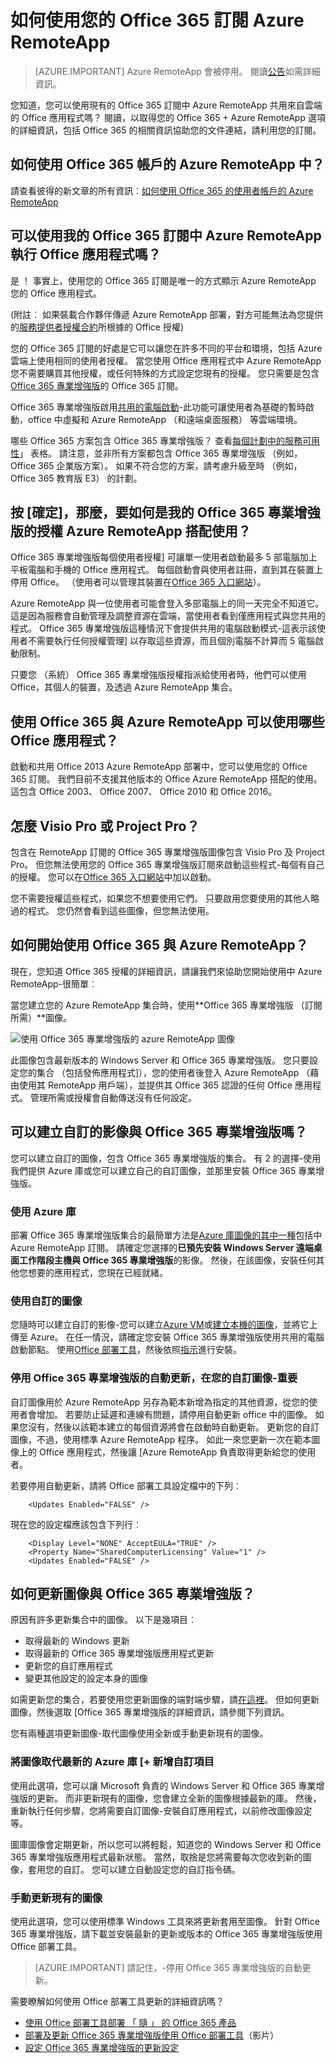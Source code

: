 
<properties 
    pageTitle="如何使用您的 Office 365 訂閱 Azure RemoteApp |Microsoft Azure"
    description="瞭解如何使用您的 Office 365 訂閱中 Azure RemoteApp 共用 Office 應用程式。"
    services="remoteapp"
    documentationCenter="" 
    authors="piotrci" 
    manager="mbaldwin" />

<tags 
    ms.service="remoteapp" 
    ms.workload="compute" 
    ms.tgt_pltfrm="na" 
    ms.devlang="na" 
    ms.topic="article" 
    ms.date="08/15/2016" 
    ms.author="elizapo" />



# <a name="how-to-use-your-office-365-subscription-with-azure-remoteapp"></a>如何使用您的 Office 365 訂閱 Azure RemoteApp

> [AZURE.IMPORTANT]
> Azure RemoteApp 會被停用。 閱讀[公告](https://go.microsoft.com/fwlink/?linkid=821148)如需詳細資訊。

您知道，您可以使用現有的 Office 365 訂閱中 Azure RemoteApp 共用來自雲端的 Office 應用程式嗎？ 閱讀，以取得您的 Office 365 + Azure RemoteApp 選項的詳細資訊，包括 Office 365 的相關資訊協助您的文件連結，請利用您的訂閱。

## <a name="how-do-i-use-office-365-accounts-for-azure-remoteapp"></a>如何使用 Office 365 帳戶的 Azure RemoteApp 中？
請查看彼得的新文章的所有資訊︰[如何使用 Office 365 的使用者帳戶的 Azure RemoteApp](remoteapp-o365user.md)

## <a name="can-i-use-my-office-365-subscription-to-run-office-applications-in-azure-remoteapp"></a>可以使用我的 Office 365 訂閱中 Azure RemoteApp 執行 Office 應用程式嗎？

是 ！ 事實上，使用您的 Office 365 訂閱是唯一的方式顯示 Azure RemoteApp 您的 Office 應用程式。

(附註︰ 如果裝載合作夥伴傳遞 Azure RemoteApp 部署，對方可能無法為您提供的[服務提供者授權合約](http://www.microsoft.com/en-us/Licensing/licensing-programs/spla-program.aspx)所根據的 Office 授權)


您的 Office 365 訂閱的好處是它可以讓您在許多不同的平台和環境，包括 Azure 雲端上使用相同的使用者授權。 當您使用 Office 應用程式中 Azure RemoteApp 您不需要購買其他授權，或任何特殊的方式設定您現有的授權。 您只需要是包含[Office 365 專業增強版](https://technet.microsoft.com/library/Gg702619.aspx)的 Office 365 訂閱。

Office 365 專業增強版啟用[共用的電腦啟動](https://technet.microsoft.com/library/Dn782860.aspx)-此功能可讓使用者為基礎的暫時啟動，office 中虛擬和 Azure RemoteApp （和遠端桌面服務） 等雲端環境。

哪些 Office 365 方案包含 Office 365 專業增強版？ 查看[每個計劃中的服務可用性](https://technet.microsoft.com/library/office-365-plan-options.aspx)」 表格。 請注意，並非所有方案都包含 Office 365 專業增強版 （例如，Office 365 企業版方案）。 如果不符合您的方案，請考慮升級至時 （例如，Office 365 教育版 E3） 的計劃。

## <a name="ok-so-how-are-my-office-365-proplus-licenses-used-with-azure-remoteapp"></a>按 [確定]，那麼，要如何是我的 Office 365 專業增強版的授權 Azure RemoteApp 搭配使用？

Office 365 專業增強版每個使用者授權] 可讓單一使用者啟動最多 5 部電腦加上平板電腦和手機的 Office 應用程式。 每個啟動會與使用者註冊，直到其在裝置上停用 Office。 （使用者可以管理其裝置在[Office 365 入口網站](https://portal.office365.com/)）。

Azure RemoteApp 與一位使用者可能會登入多部電腦上的同一天完全不知道它。 這是因為服務會自動管理及調整資源在雲端，當使用者看到僅應用程式與您共用的程式。 Office 365 專業增強版這種情況下會提供共用的電腦啟動模式-這表示該使用者不需要執行任何授權管理] 以存取這些資源，而且個別電腦不計算而 5 電腦啟動限制。

只要您 （系統） Office 365 專業增強版授權指派給使用者時，他們可以使用 Office，其個人的裝置，及透過 Azure RemoteApp 集合。

## <a name="which-office-applications-can-i-use-with-office-365-and-azure-remoteapp"></a>使用 Office 365 與 Azure RemoteApp 可以使用哪些 Office 應用程式？

啟動和共用 Office 2013 Azure RemoteApp 部署中，您可以使用您的 Office 365 訂閱。 我們目前不支援其他版本的 Office Azure RemoteApp 搭配的使用。 這包含 Office 2003、 Office 2007、 Office 2010 和 Office 2016。

## <a name="what-about-visio-pro-or-project-pro"></a>怎麼 Visio Pro 或 Project Pro？

包含在 RemoteApp 訂閱的 Office 365 專業增強版圖像包含 Visio Pro 及 Project Pro。 但您無法使用您的 Office 365 專業增強版訂閱來啟動這些程式-每個有自己的授權。 您可以在[Office 365 入口網站](https://portal.office365.com/)中加以啟動。 

您不需要授權這些程式，如果您不想要使用它們。 只要啟用您要使用的其他人略過的程式。 您仍然會看到這些圖像，但您無法使用。 

## <a name="how-do-i-get-started-with-office-365-and-azure-remoteapp"></a>如何開始使用 Office 365 與 Azure RemoteApp？

現在，您知道 Office 365 授權的詳細資訊，請讓我們來協助您開始使用中 Azure RemoteApp-很簡單︰

當您建立您的 Azure RemoteApp 集合時，使用**Office 365 專業增強版 （訂閱所需）**圖像。

![使用 Office 365 專業增強版的 azure RemoteApp 圖像](./media/remoteapp-officesubscription/remoteapp-officeimage.png)


此圖像包含最新版本的 Windows Server 和 Office 365 專業增強版。 您只要設定您的集合 （包括發佈應用程式]），您的使用者後登入 Azure RemoteApp （藉由使用其 RemoteApp 用戶端），並提供其 Office 365 認證的任何 Office 應用程式。 管理所需或授權會自動傳送沒有任何設定。

## <a name="can-i-create-a-custom-image-with-office-365-proplus"></a>可以建立自訂的影像與 Office 365 專業增強版嗎？

您可以建立自訂的圖像，包含 Office 365 專業增強版的集合。 有 2 的選擇-使用我們提供 Azure 庫或您可以建立自己的自訂圖像，並那里安裝 Office 365 專業增強版。

### <a name="use-the-azure-gallery-image"></a>使用 Azure 庫

部署 Office 365 專業增強版集合的最簡單方法是[Azure 庫圖像的其中一種](remoteapp-image-on-azurevm.md)包括中 Azure RemoteApp 訂閱。 請確定您選擇的**已預先安裝 Windows Server 遠端桌面工作階段主機與 Office 365 專業增強版**的影像。 然後，在該圖像，安裝任何其他您想要的應用程式，您現在已經就緒。

### <a name="use-a-custom-image"></a>使用自訂的圖像

您隨時可以建立自訂的影像-您可以建立[Azure VM](remoteapp-image-on-azurevm.md)或[建立本機的圖像](remoteapp-create-custom-image.md)，並將它上傳至 Azure。 在任一情況，請確定您安裝 Office 365 專業增強版使用共用的電腦啟動節點。 使用[Office 部署工具](http://blogs.technet.com/b/odsupport/archive/2014/07/11/using-the-office-deployment-tool.aspx)，然後依照[指示](https://technet.microsoft.com/library/Dn782858.aspx)進行安裝。  

### <a name="disable-automatic-updates-for-office-365-proplus-in-your-custom-image---important"></a>停用 Office 365 專業增強版的自動更新，在您的自訂圖像-重要

自訂圖像用於 Azure RemoteApp 另存為範本新增為指定的其他資源，從您的使用者會增加。 若要防止延遲和連線有問題，請停用自動更新 office 中的圖像。 如果您沒有，然後以該範本建立的每個資源將會在啟動時自動更新。 更新您的自訂圖像，不過，使用標準 Azure RemoteApp 程序。 如此一來您更新一次在範本圖像上的 Office 應用程式，然後讓 [Azure RemoteApp 負責取得更新給您的使用者。

若要停用自動更新，請將 Office 部署工具設定檔中的下列︰

        <Updates Enabled="FALSE" />

現在您的設定檔應該包含下列行︰
    
        <Display Level="NONE" AcceptEULA="TRUE" />
        <Property Name="SharedComputerLicensing" Value="1" />
        <Updates Enabled="FALSE" />

## <a name="so-how-can-i-update-an-image-with-office-365-proplus"></a>如何更新圖像與 Office 365 專業增強版？

原因有許多更新集合中的圖像。 以下是幾項目︰

- 取得最新的 Windows 更新 
- 取得最新的 Office 365 專業增強版應用程式更新
- 更新您的自訂應用程式
- 變更其他設定的設定本身的圖像

如需更新您的集合，若要使用您更新圖像的端對端步驟，請[在這裡](remoteapp-update.md)。 但如何更新圖像，然後選取 [Office 365 專業增強版的詳細資訊，請參閱下列資訊。

您有兩種選項更新圖像-取代圖像使用全新或手動更新現有的圖像。

### <a name="replace-your-image-with-the-latest-azure-gallery-image--add-customizations"></a>將圖像取代最新的 Azure 庫 [+ 新增自訂項目
使用此選項，您可以讓 Microsoft 負責的 Windows Server 和 Office 365 專業增強版的更新。 而非更新現有的圖像，您會建立全新的圖像根據最新的庫。 然後，重新執行任何步驟，您將需要自訂圖像-安裝自訂應用程式，以前修改圖像設定等。

圖庫圖像會定期更新，所以您可以將輕鬆，知道您的 Windows Server 和 Office 365 專業增強版應用程式最新狀態。 當然，取捨是您將需要每次您收到新的圖像，套用您的自訂。 您可以建立自動設定您的自訂指令碼。

### <a name="manually-update-your-existing-image"></a>手動更新現有的圖像

使用此選項，您可以使用標準 Windows 工具來將更新套用至圖像。 針對 Office 365 專業增強版，請下載並安裝最新的更新或版本的 Office 365 專業增強版使用 Office 部署工具。

> [AZURE.IMPORTANT] 請記住，-停用 Office 365 專業增強版的自動更新。

需要瞭解如何使用 Office 部署工具更新的詳細資訊嗎？

- [使用 Office 部署工具部署 「 隨 」 的 Office 365 產品](https://technet.microsoft.com/library/JJ219423.aspx)
- [部署及更新 Office 365 專業增強版使用 Office 部署工具](https://channel9.msdn.com/Events/Ignite/2015/BRK3168)（影片）
- [設定 Office 365 專業增強版的更新設定](https://technet.microsoft.com/library/dn761708.aspx)
